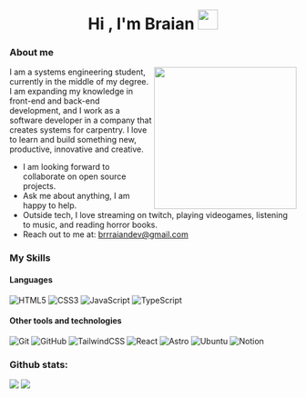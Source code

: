 <h1 align="center"><b>Hi , I'm Braian </b><img src="https://media.giphy.com/media/hvRJCLFzcasrR4ia7z/giphy.gif" width="35"></h1>

### About me
<picture> <img align="right" src="https://github.com/7oSkaaa/7oSkaaa/blob/main/Images/Right_Side.gif?raw=true" width = 250px></picture>

I am a systems engineering student, currently in the middle of my degree. I am expanding my knowledge in front-end and back-end development, and I work as a software developer in a company that creates systems for carpentry. I love to learn and build something new, productive, innovative and creative.
- I am looking forward to collaborate on open source projects.
- Ask me about anything, I am happy to help.
- Outside tech, I love streaming on twitch, playing videogames, listening to music, and reading horror books.
- Reach out to me at: brrraiandev@gmail.com

### My Skills
#### Languages
![HTML5](https://img.shields.io/badge/html5-%23E34F26.svg?style=for-the-badge&logo=html5&logoColor=white) ![CSS3](https://img.shields.io/badge/css3-%231572B6.svg?style=for-the-badge&logo=css3&logoColor=white) ![JavaScript](https://img.shields.io/badge/javascript-%23323330.svg?style=for-the-badge&logo=javascript&logoColor=%23F7DF1E) ![TypeScript](https://img.shields.io/badge/typescript-%23007ACC.svg?style=for-the-badge&logo=typescript&logoColor=white)
#### Other tools and technologies
![Git](https://img.shields.io/badge/git-%23F05033.svg?style=for-the-badge&logo=git&logoColor=white) ![GitHub](https://img.shields.io/badge/github-%23121011.svg?style=for-the-badge&logo=github&logoColor=white) ![TailwindCSS](https://img.shields.io/badge/tailwindcss-%2338B2AC.svg?style=for-the-badge&logo=tailwind-css&logoColor=white) ![React](https://img.shields.io/badge/react-%2320232a.svg?style=for-the-badge&logo=react&logoColor=%2361DAFB) ![Astro](https://img.shields.io/badge/astro-%232C2052.svg?style=for-the-badge&logo=astro&logoColor=white)  ![Ubuntu](https://img.shields.io/badge/Ubuntu-E95420?style=for-the-badge&logo=ubuntu&logoColor=white) ![Notion](https://img.shields.io/badge/Notion-%23000000.svg?style=for-the-badge&logo=notion&logoColor=white)

### Github stats:
[![](https://github-readme-stats.vercel.app/api?username=valentinawerle&show_icons=true&theme=tokyonight&hide_border=true&locale=en)](https://github.com/valentinawerle)
[![](https://github-readme-streak-stats.herokuapp.com/?user=valentinawerle&theme=material-palenight)](https://github.com/valentinawerle)
